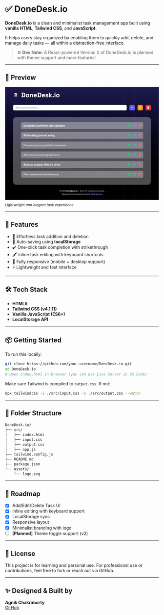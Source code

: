 
# ✅ DoneDesk.io

**DoneDesk.io** is a clean and minimalist task management app built using **vanilla HTML**, **Tailwind CSS**, and **JavaScript**.

It helps users stay organized by enabling them to quickly add, delete, and manage daily tasks — all within a distraction-free interface.

> ⚙️ **Dev Note:** A React-powered Version 2 of DoneDesk.io is planned with theme support and more features!

---

## 📸 Preview

![DoneDesk.io Screenshot](./assets/screenshot.png)  
<sub>*Lightweight and elegant task experience.*</sub>

---

## 🚀 Features

- 📖 Effortless task addition and deletion  
- 💾 Auto-saving using **localStorage**  
- ✔️ One-click task completion with strikethrough  
- 🖋️ Inline task editing with keyboard shortcuts  
- 📱 Fully responsive (mobile + desktop support)  
- ⚡ Lightweight and fast interface  

---

## 🛠️ Tech Stack

- **HTML5**  
- **Tailwind CSS (v4.1.11)**  
- **Vanilla JavaScript (ES6+)**  
- **LocalStorage API**

---

## 📦 Getting Started

To run this locally:

```bash
git clone https://github.com/your-username/DoneDesk.io.git
cd DoneDesk.io
# Open index.html in browser (you can use Live Server in VS Code)
```

Make sure Tailwind is compiled to `output.css`. If not:

```bash
npx tailwindcss -i ./src/input.css -o ./src/output.css --watch
```

---

## 📁 Folder Structure

```
DoneDesk.io/
├── src/
│   ├── index.html
│   ├── input.css
│   ├── output.css
│   ├── app.js
├── tailwind.config.js
├── README.md
├── package.json
└── assets/
    └── logo.svg
```

---

## 🎯 Roadmap

- [x] Add/Edit/Delete Task UI  
- [x] Inline editing with keyboard support  
- [x] LocalStorage sync  
- [x] Responsive layout  
- [x] Minimalist branding with logo  
- [ ] **[Planned]** Theme toggle support (v2)  

---

## 📄 License

This project is for learning and personal use. For professional use or contributions, feel free to fork or reach out via GitHub.

---

## ✨ Designed & Built by

**Agnik Chakraborty**  
[GitHub](https://github.com/Lucid-val)
